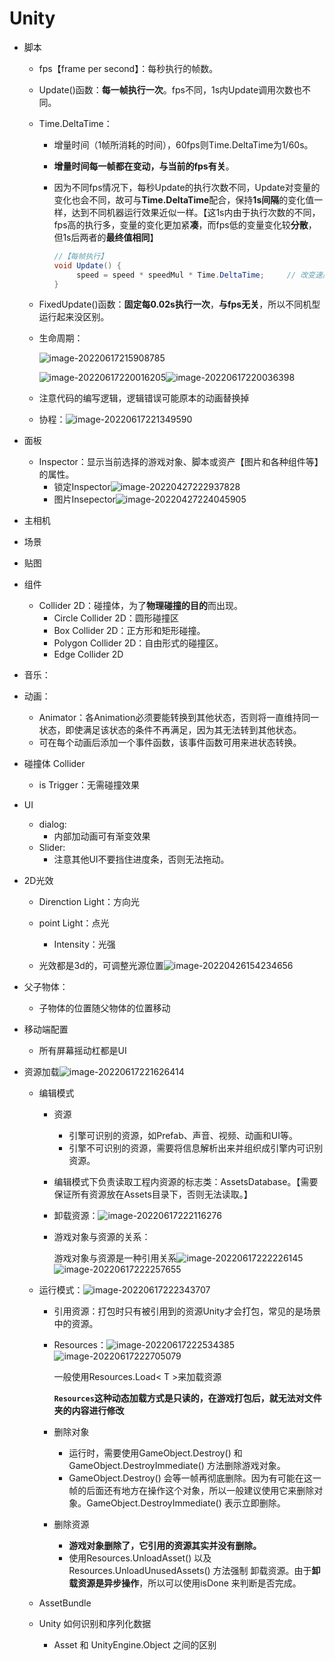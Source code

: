 # Unity

* 脚本

  * fps【frame per second】：每秒执行的帧数。

  * Update()函数：**每一帧执行一次**。fps不同，1s内Update调用次数也不同。

  * Time.DeltaTime：

    * 增量时间（1帧所消耗的时间），60fps则Time.DeltaTime为1/60s。

    * **增量时间每一帧都在变动，与当前的fps有关**。

    * 因为不同fps情况下，每秒Update的执行次数不同，Update对变量的变化也会不同，故可与**Time.DeltaTime**配合，保持**1s间隔**的变化值一样，达到不同机器运行效果近似一样。【这1s内由于执行次数的不同，fps高的执行多，变量的变化更加紧**凑**，而fps低的变量变化较**分散**，但1s后两者的**最终值相同**】

      ```c#
      //【每帧执行】
      void Update() {    
           speed = speed * speedMul * Time.DeltaTime;     // 改变速度的值
      }
      ```

  * FixedUpdate()函数：**固定每0.02s执行一次**，**与fps无关**，所以不同机型运行起来没区别。

  * 生命周期：

    ![image-20220617215908785](../../img/image-20220617215908785.png)

    ![image-20220617220016205](../../img/image-20220617220016205.png)![image-20220617220036398](../../img/image-20220617220036398.png)

  * 注意代码的编写逻辑，逻辑错误可能原本的动画替换掉

  * 协程：![image-20220617221349590](../../img/image-20220617221349590.png)

* 面板

  * Inspector：显示当前选择的游戏对象、脚本或资产【图片和各种组件等】的属性。
    * 锁定Inspector![image-20220427222937828](../../img/image-20220427222937828.png)
    * 图片Insepector![image-20220427224045905](../../img/image-20220427224045905.png)

* 主相机

* 场景

* 贴图

* 组件
  * Collider 2D：碰撞体，为了**物理碰撞的目的**而出现。
    * Circle Collider 2D：圆形碰撞区
    * Box Collider 2D：正方形和矩形碰撞。
    * Polygon Collider 2D：自由形式的碰撞区。
    * Edge Collider 2D

* 音乐：

* 动画：
  * Animator：各Animation必须要能转换到其他状态，否则将一直维持同一状态，即使满足该状态的条件不再满足，因为其无法转到其他状态。
  * 可在每个动画后添加一个事件函数，该事件函数可用来进状态转换。

* 碰撞体 Collider
  * is Trigger：无需碰撞效果

* UI
  * dialog:
    * 内部加动画可有渐变效果
  * Slider:
    * 注意其他UI不要挡住进度条，否则无法拖动。

* 2D光效
  * Direnction Light：方向光
  * point Light：点光
    * Intensity：光强

  * 光效都是3d的，可调整光源位置![image-20220426154234656](../../img/image-20220426154234656.png)


* 父子物体：
  * 子物体的位置随父物体的位置移动
  
* 移动端配置
  * 所有屏幕摇动杠都是UI
  
* 资源加载![image-20220617221626414](Unity.assets/image-20220617221626414.png)


  * 编辑模式

    * 资源
      * 引擎可识别的资源，如Prefab、声音、视频、动画和UI等。
      * 引擎不可识别的资源，需要将信息解析出来并组织成引擎内可识别资源。

    * 编辑模式下负责读取工程内资源的标志类：AssetsDatabase。【需要保证所有资源放在Assets目录下，否则无法读取。】

    * 卸载资源：![image-20220617222116276](Unity.assets/image-20220617222116276.png)

    * 游戏对象与资源的关系：

      游戏对象与资源是一种引用关系![image-20220617222226145](Unity.assets/image-20220617222226145.png)![image-20220617222257655](Unity.assets/image-20220617222257655.png)

  * 运行模式：![image-20220617222343707](Unity.assets/image-20220617222343707.png)

    * 引用资源：打包时只有被引用到的资源Unity才会打包，常见的是场景中的资源。

    * Resources：![image-20220617222534385](Unity.assets/image-20220617222534385.png)![image-20220617222705079](Unity.assets/image-20220617222705079.png)

      一般使用Resources.Load< T >来加载资源

      **`Resources`这种动态加载方式是只读的，在游戏打包后，就无法对文件夹的内容进行修改**

    * 删除对象
      * 运行时，需要使用GameObject.Destroy() 和GameObject.DestroyImmediate() 方法删除游戏对象。  
      * GameObject.Destroy() 会等一帧再彻底删除。因为有可能在这一帧的后面还有地方在操作这个对象，所以一般建议使用它来删除对象。GameObject.DestroyImmediate() 表示立即删除。  

    * 删除资源
      * **游戏对象删除了，它引用的资源其实并没有删除。**  
      * 使用Resources.UnloadAsset() 以及Resources.UnloadUnusedAssets() 方法强制
        卸载资源。由于**卸载资源是异步操作**，所以可以使用isDone 来判断是否完成。  

  * AssetBundle
  * Unity 如何识别和序列化数据
    * Asset 和 UnityEngine.Object 之间的区别

